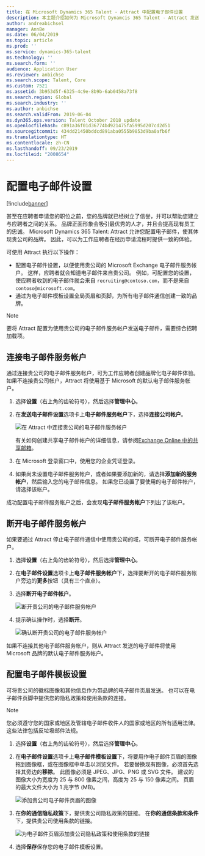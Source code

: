 ```yaml
---
title: 在 Microsoft Dynamics 365 Talent - Attract 中配置电子邮件设置
description: 本主题介绍如何为 Microsoft Dynamcis 365 Talent - Attract 发送的电子邮件配置设置。
author: andreabichsel
manager: AnnBe
ms.date: 06/04/2019
ms.topic: article
ms.prod: ''
ms.service: dynamics-365-talent
ms.technology: ''
ms.search.form: ''
audience: Application User
ms.reviewer: anbichse
ms.search.scope: Talent, Core
ms.custom: 7521
ms.assetid: 3b953d5f-6325-4c9e-8b9b-6ab0458a73f8
ms.search.region: Global
ms.search.industry: ''
ms.author: anbichse
ms.search.validFrom: 2019-06-04
ms.dyn365.ops.version: Talent October 2018 update
ms.openlocfilehash: c891a36f01d36774bd921475fa5995d207cd2d51
ms.sourcegitcommit: 434dd21450bddcd891aba0555b9853d9ba0afb6f
ms.translationtype: HT
ms.contentlocale: zh-CN
ms.lasthandoff: 09/23/2019
ms.locfileid: "2008654"
---
```

# <a name="configure-email-settings"></a>配置电子邮件设置

[!include[banner](../includes/banner.md)]

甚至在应聘者申请您的职位之前，您的品牌就已经树立了信誉，并可以帮助您建立与应聘者之间的关系。 品牌正面形象会吸引最优秀的人才，并且会提高现有员工的忠诚。 Microsoft Dynamics 365 Talent: Attract 允许您配置电子邮件，使其体现贵公司的品牌。 因此，可以为工作应聘者在经历申请流程时提供一致的体验。

可使用 Attract 执行以下操作：

- 配置电子邮件设置，以便使用贵公司的 Microsoft Exchange 电子邮件服务帐户。 这样，应聘者就会知道电子邮件来自贵公司。 例如，可配置您的设置，使应聘者收到的电子邮件就会来自 `recruiting@contoso.com`，而不是来自 `contoso@microsoft.com`。
- 通过为电子邮件模板设置全局页眉和页脚，为所有电子邮件通信创建一致的品牌。 

> [!NOTE]
> 要将 Attract 配置为使用贵公司的电子邮件服务帐户发送电子邮件，需要综合招聘加载项。

## <a name="connect-an-email-service-account"></a>连接电子邮件服务帐户

通过连接贵公司的电子邮件服务帐户，可为工作应聘者创建品牌化电子邮件体验。 如果不连接贵公司帐户，Attract 将使用基于 Microsoft 的默认电子邮件服务帐户。

1. 选择**设置**（右上角的齿轮符号），然后选择**管理中心**。
2. 在**发送电子邮件设置**选项卡上**电子邮件服务帐户**下，选择**连接公司帐户**。

    ![在 Attract 中连接贵公司的电子邮件服务帐户](./media/attract-admin-email-service-accounts.png)

    有关如何创建共享电子邮件帐户的详细信息，请参阅[Exchange Online 中的共享邮箱](https://docs.microsoft.com/exchange/collaboration-exo/shared-mailboxes)。

3. 在 Microsoft 登录窗口中，使用您的企业凭证登录。
4. 如果尚未设置电子邮件服务帐户，或者如果要添加新的，请选择**添加新的服务帐户**，然后输入您的电子邮件信息。 如果您已设置了要使用的电子邮件帐户，请选择该帐户。

成功配置电子邮件服务帐户之后，会发现**电子邮件服务帐户**下列出了该帐户。

## <a name="disconnect-an-email-service-account"></a>断开电子邮件服务帐户

如果要通过 Attract 停止电子邮件通信中使用贵公司的域，可断开电子邮件服务帐户。

1. 选择**设置**（右上角的齿轮符号），然后选择**管理中心**。
2. 在**电子邮件设置**选项卡上**电子邮件服务帐户**下，选择要断开的电子邮件服务帐户旁边的**更多**按钮（具有三个直点）。
3. 选择**断开电子邮件帐户**。

    ![断开贵公司的电子邮件服务帐户](./media/attract-admin-disconnect-email-account.png)

4. 提示确认操作时，选择**断开**。

    ![确认断开贵公司的电子邮件服务帐户](./media/attract-admin-email-confirm-disconnect.png)

如果不连接其他电子邮件服务帐户，则从 Attract 发送的电子邮件将使用 Microsoft 品牌的默认电子邮件服务帐户。

## <a name="configure-email-template-settings"></a>配置电子邮件模板设置

可将贵公司的徽标图像和其他信息作为带品牌的电子邮件页眉发送。 也可以在电子邮件页脚中提供您的隐私政策和使用条款的连接。

> [!NOTE]
> 您必须遵守您的国家或地区及管辖电子邮件收件人的国家或地区的所有适用法律。 这些法律包括反垃圾邮件法规。

1. 选择**设置**（右上角的齿轮符号），然后选择**管理中心**。
2. 在**电子邮件设置**选项卡上**电子邮件模板设置**下，将要用作电子邮件页眉的图像拖到图像框，或在图像框中单击以浏览文件。 若要替换现有图像，必须首先选择其旁边的**移除**。 此图像必须是 JPEG、JPG、PNG 或 SVG 文件。 建议的图像大小为宽度为 25 与 800 像素之间，高度为 25 与 150 像素之间。 页眉的最大文件大小为 1 兆字节 (MB)。

    ![添加贵公司电子邮件页眉的图像](./media/attract-admin-email-header.png)

3. 在**你的通信隐私政策**下，提供贵公司隐私政策的链接。 在**你的通信条款和条件**下，提供贵公司使用条款的链接。

    ![为电子邮件页眉添加贵公司隐私政策和使用条款的链接](./media/attract-admin-email-footer.png)

4. 选择**保存**保存您的电子邮件模板设置。
